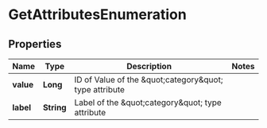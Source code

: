
# GetAttributesEnumeration

## Properties
Name | Type | Description | Notes
------------ | ------------- | ------------- | -------------
**value** | **Long** | ID of Value of the \&quot;category\&quot; type attribute | 
**label** | **String** | Label of the \&quot;category\&quot; type attribute | 



